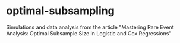 # optimal-subsampling
Simulations and data analysis from the article "Mastering Rare Event Analysis: Optimal Subsample Size in Logistic and Cox Regressions"
